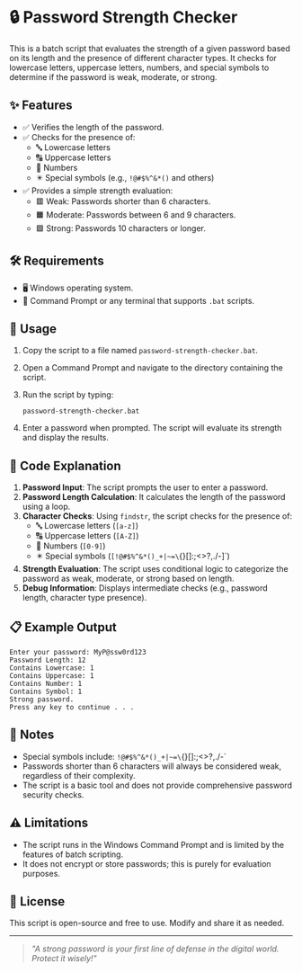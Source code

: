 # 🔒 Password Strength Checker

This is a batch script that evaluates the strength of a given password based on its length and the presence of different character types. It checks for lowercase letters, uppercase letters, numbers, and special symbols to determine if the password is weak, moderate, or strong.

## ✨ Features

- ✅ Verifies the length of the password.
- ✅ Checks for the presence of:
  - 🔤 Lowercase letters
  - 🔠 Uppercase letters
  - 🔢 Numbers
  - ✴️ Special symbols (e.g., `!@#$%^&*()` and others)
- ✅ Provides a simple strength evaluation:
  - 🟥 Weak: Passwords shorter than 6 characters.
  - 🟧 Moderate: Passwords between 6 and 9 characters.
  - 🟩 Strong: Passwords 10 characters or longer.

## 🛠️ Requirements

- 🖥️ Windows operating system.
- 📜 Command Prompt or any terminal that supports `.bat` scripts.

## 🚀 Usage

1. Copy the script to a file named `password-strength-checker.bat`.
2. Open a Command Prompt and navigate to the directory containing the script.
3. Run the script by typing:

   ```
   password-strength-checker.bat
   ```

4. Enter a password when prompted. The script will evaluate its strength and display the results.

## 🧐 Code Explanation

1. **Password Input**: The script prompts the user to enter a password.
2. **Password Length Calculation**: It calculates the length of the password using a loop.
3. **Character Checks**: Using `findstr`, the script checks for the presence of:
   - 🔤 Lowercase letters (`[a-z]`)
   - 🔠 Uppercase letters (`[A-Z]`)
   - 🔢 Numbers (`[0-9]`)
   - ✴️ Special symbols (`[!@#$%^&*()_+|~=\`{}\[\]:;<>?,./-]`)
4. **Strength Evaluation**: The script uses conditional logic to categorize the password as weak, moderate, or strong based on length.
5. **Debug Information**: Displays intermediate checks (e.g., password length, character type presence).

## 📋 Example Output

```
Enter your password: MyP@ssw0rd123
Password Length: 12
Contains Lowercase: 1
Contains Uppercase: 1
Contains Number: 1
Contains Symbol: 1
Strong password.
Press any key to continue . . .
```

## 📌 Notes

- Special symbols include: `!@#$%^&*()_+|~=\`{}\[\]:;<>?,./-`
- Passwords shorter than 6 characters will always be considered weak, regardless of their complexity.
- The script is a basic tool and does not provide comprehensive password security checks.

## ⚠️ Limitations

- The script runs in the Windows Command Prompt and is limited by the features of batch scripting.
- It does not encrypt or store passwords; this is purely for evaluation purposes.

## 📜 License

This script is open-source and free to use. Modify and share it as needed.

---

> _*"A strong password is your first line of defense in the digital world. Protect it wisely!"*_
